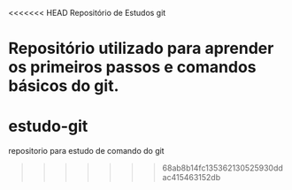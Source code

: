 <<<<<<< HEAD
Repositório de Estudos git

Repositório utilizado para aprender os primeiros passos e comandos básicos do git.
=======
# estudo-git
repositorio para estudo de comando do git
>>>>>>> 68ab8b14fc135362130525930ddac415463152db

